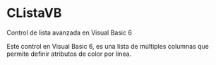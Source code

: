 CListaVB
========

Control de lista avanzada en Visual Basic 6

Este control en Visual Basic 6, es una lista de múltiples columnas que permite definir atributos de color por línea.

